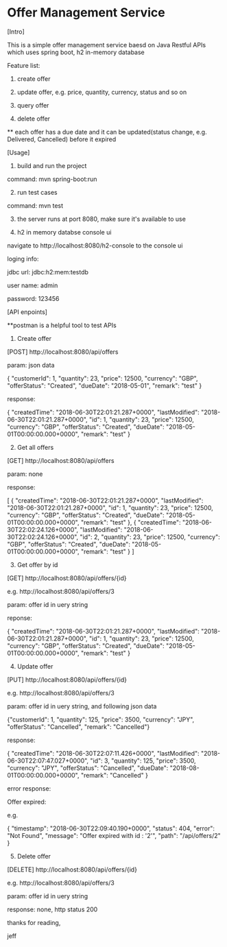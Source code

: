 # Offer Management Service

[Intro]

This is a simple offer management service baesd on Java Restful APIs which uses spring boot, h2 in-memory database

Feature list:

1. create offer

2. update offer, e.g. price, quantity, currency, status and so on

3. query offer

4. delete offer

** each offer has a due date and it can be updated(status change, e.g. Delivered, Cancelled) before it expired

[Usage]

1. build and run the project

command: mvn spring-boot:run

2. run test cases

command: mvn test

3. the server runs at port 8080, make sure it's available to use

4. h2 in memory databse console ui

navigate to http://localhost:8080/h2-console to the console ui

loging info:

jdbc url: jdbc:h2:mem:testdb

user name: admin

password: 123456

[API enpoints]

**postman is a helpful tool to test APIs

1. Create offer

[POST] http://localhost:8080/api/offers

param: json data

{ "customerId": 1, 
  "quantity": 23,
  "price": 12500,
  "currency": "GBP",
  "offerStatus": "Created",
  "dueDate": "2018-05-01",
  "remark": "test" }

response:

{
    "createdTime": "2018-06-30T22:01:21.287+0000",
    "lastModified": "2018-06-30T22:01:21.287+0000",
    "id": 1,
    "quantity": 23,
    "price": 12500,
    "currency": "GBP",
    "offerStatus": "Created",
    "dueDate": "2018-05-01T00:00:00.000+0000",
    "remark": "test"
}

2. Get all offers

[GET] http://localhost:8080/api/offers

param: none

response: 

[
    {
        "createdTime": "2018-06-30T22:01:21.287+0000",
        "lastModified": "2018-06-30T22:01:21.287+0000",
        "id": 1,
        "quantity": 23,
        "price": 12500,
        "currency": "GBP",
        "offerStatus": "Created",
        "dueDate": "2018-05-01T00:00:00.000+0000",
        "remark": "test"
    },
    {
        "createdTime": "2018-06-30T22:02:24.126+0000",
        "lastModified": "2018-06-30T22:02:24.126+0000",
        "id": 2,
        "quantity": 23,
        "price": 12500,
        "currency": "GBP",
        "offerStatus": "Created",
        "dueDate": "2018-05-01T00:00:00.000+0000",
        "remark": "test"
    }
]

3. Get offer by id

[GET] http://localhost:8080/api/offers/{id}

e.g. http://localhost:8080/api/offers/3

param: offer id in uery string

reponse:

{
    "createdTime": "2018-06-30T22:01:21.287+0000",
    "lastModified": "2018-06-30T22:01:21.287+0000",
    "id": 1,
    "quantity": 23,
    "price": 12500,
    "currency": "GBP",
    "offerStatus": "Created",
    "dueDate": "2018-05-01T00:00:00.000+0000",
    "remark": "test"
}

4. Update offer

[PUT] http://localhost:8080/api/offers/{id}

e.g. http://localhost:8080/api/offers/3

param: offer id in uery string, and following json data

{"customerId": 1, "quantity": 125, "price": 3500, "currency": "JPY", "offerStatus": "Cancelled", "remark": "Cancelled"}

response:

{
    "createdTime": "2018-06-30T22:07:11.426+0000",
    "lastModified": "2018-06-30T22:07:47.027+0000",
    "id": 3,
    "quantity": 125,
    "price": 3500,
    "currency": "JPY",
    "offerStatus": "Cancelled",
    "dueDate": "2018-08-01T00:00:00.000+0000",
    "remark": "Cancelled"
}

error response:

Offer expired:

e.g.

{
    "timestamp": "2018-06-30T22:09:40.190+0000",
    "status": 404,
    "error": "Not Found",
    "message": "Offer expired with id : '2'",
    "path": "/api/offers/2"
}

5. Delete offer

[DELETE] http://localhost:8080/api/offers/{id}

e.g. http://localhost:8080/api/offers/3

param: offer id in uery string

response: none, http status 200

thanks for reading,

jeff
